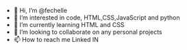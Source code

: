 - 👋 Hi, I’m @fechelle
- 👀 I’m interested in code, HTML,CSS,JavaScript and python
- 🌱 I’m currently learning HTML and CSS
- 💞️ I’m looking to collaborate on any personal projects
- 📫 How to reach me Linked IN 

<!---
fechelle/fechelle is a ✨ special ✨ repository because its `README.md` (this file) appears on your GitHub profile.
You can click the Preview link to take a look at your changes.
--->
